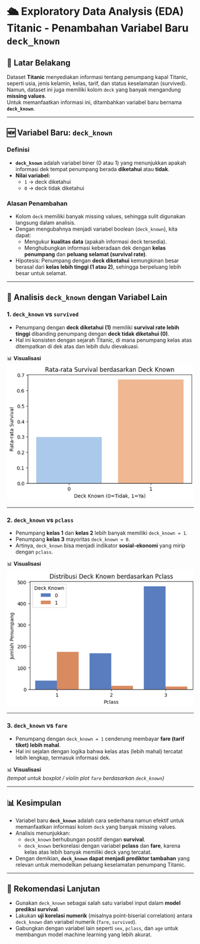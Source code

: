 # 🛳️ Exploratory Data Analysis (EDA) Titanic - Penambahan Variabel Baru `deck_known`

## 📌 Latar Belakang
Dataset **Titanic** menyediakan informasi tentang penumpang kapal Titanic, seperti usia, jenis kelamin, kelas, tarif, dan status keselamatan (survived).  
Namun, dataset ini juga memiliki kolom `deck` yang banyak mengandung **missing values**.  
Untuk memanfaatkan informasi ini, ditambahkan variabel baru bernama **`deck_known`**.

---

## 🆕 Variabel Baru: `deck_known`

### Definisi
- **`deck_known`** adalah variabel biner (0 atau 1) yang menunjukkan apakah informasi dek tempat penumpang berada **diketahui** atau **tidak**.  
- **Nilai variabel:**
  - `1` → deck diketahui  
  - `0` → deck tidak diketahui  

### Alasan Penambahan
- Kolom `deck` memiliki banyak missing values, sehingga sulit digunakan langsung dalam analisis.  
- Dengan mengubahnya menjadi variabel boolean (`deck_known`), kita dapat:
  - Mengukur **kualitas data** (apakah informasi deck tersedia).  
  - Menghubungkan informasi keberadaan dek dengan **kelas penumpang** dan **peluang selamat (survival rate)**.  
- Hipotesis: Penumpang dengan **deck diketahui** kemungkinan besar berasal dari **kelas lebih tinggi (1 atau 2)**, sehingga berpeluang lebih besar untuk selamat.

---

## 🔎 Analisis `deck_known` dengan Variabel Lain

### 1. `deck_known` vs `survived`
- Penumpang dengan **deck diketahui (1)** memiliki **survival rate lebih tinggi** dibanding penumpang dengan **deck tidak diketahui (0)**.  
- Hal ini konsisten dengan sejarah Titanic, di mana penumpang kelas atas ditempatkan di dek atas dan lebih dulu dievakuasi.

📊 **Visualisasi**  
![survive](https://github.com/c14250130-ui/Exploratory-Data-Analysis-EDA---Titanic-Dataset/blob/main/Screenshot%202025-09-18%20115751.png)

---

### 2. `deck_known` vs `pclass`
- Penumpang **kelas 1** dan **kelas 2** lebih banyak memiliki `deck_known = 1`.  
- Penumpang **kelas 3** mayoritas `deck_known = 0`.  
- Artinya, `deck_known` bisa menjadi indikator **sosial-ekonomi** yang mirip dengan `pclass`.

📊 **Visualisasi**  
![pclass](https://github.com/c14250130-ui/Exploratory-Data-Analysis-EDA---Titanic-Dataset/blob/main/Screenshot%202025-09-18%20115805.png)

---

### 3. `deck_known` vs `fare`
- Penumpang dengan `deck_known = 1` cenderung membayar **fare (tarif tiket) lebih mahal**.  
- Hal ini sejalan dengan logika bahwa kelas atas (lebih mahal) tercatat lebih lengkap, termasuk informasi dek.

📊 **Visualisasi**  
*(tempat untuk boxplot / violin plot `fare` berdasarkan `deck_known`)*

---

## 📊 Kesimpulan
- Variabel baru **`deck_known`** adalah cara sederhana namun efektif untuk memanfaatkan informasi kolom `deck` yang banyak missing values.  
- Analisis menunjukkan:
  - `deck_known` berhubungan positif dengan **survival**.  
  - `deck_known` berkorelasi dengan variabel **pclass** dan **fare**, karena kelas atas lebih banyak memiliki deck yang tercatat.  
- Dengan demikian, **`deck_known` dapat menjadi prediktor tambahan** yang relevan untuk memodelkan peluang keselamatan penumpang Titanic.

---

## 🚀 Rekomendasi Lanjutan
- Gunakan `deck_known` sebagai salah satu variabel input dalam **model prediksi survival**.  
- Lakukan **uji korelasi numerik** (misalnya point-biserial correlation) antara `deck_known` dan variabel numerik (`fare`, `survived`).  
- Gabungkan dengan variabel lain seperti `sex`, `pclass`, dan `age` untuk membangun model machine learning yang lebih akurat.
